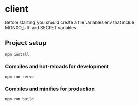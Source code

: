 # client

Before starting, you should create a file variables.env that inclue MONGO_URI and SECRET variables

## Project setup

```
npm install
```

### Compiles and hot-reloads for development

```
npm run serve
```

### Compiles and minifies for production

```
npm run build
```
